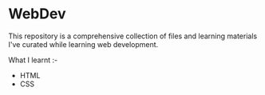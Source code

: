 # WebDev
This repository is a comprehensive collection of files and learning materials I've curated while learning web development.

What I learnt :-
<ul>
    <li>HTML</li>
    <li>CSS</li>
</ul>